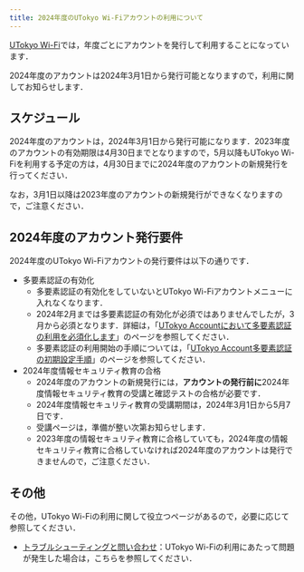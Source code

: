 ```yaml
---
title: 2024年度のUTokyo Wi-Fiアカウントの利用について
---
```


[UTokyo Wi-Fi](/utokyo_wifi/)では，年度ごとにアカウントを発行して利用することになっています．

2024年度のアカウントは2024年3月1日から発行可能となりますので，利用に関してお知らせします．

## スケジュール
2024年度のアカウントは，2024年3月1日から発行可能になります．2023年度のアカウントの有効期限は4月30日までとなりますので，5月以降もUTokyo Wi-Fiを利用する予定の方は，4月30日までに2024年度のアカウントの新規発行を行ってください．

なお，3月1日以降は2023年度のアカウントの新規発行ができなくなりますので，ご注意ください．

## 2024年度のアカウント発行要件

2024年度のUTokyo Wi-Fiアカウントの発行要件は以下の通りです．

- 多要素認証の有効化
  - 多要素認証の有効化をしていないとUTokyo Wi-Fiアカウントメニューに入れなくなります．
  - 2024年2月までは多要素認証の有効化が必須ではありませんでしたが，3月から必須となります．詳細は，「[UTokyo Accountにおいて多要素認証の利用を必須化します](mfa100-schedule)」のページを参照してください．
  - 多要素認証の利用開始の手順については，「[UTokyo Account多要素認証の初期設定手順](/utokyo_account/mfa/initial/)」のページを参照してください．
- 2024年度情報セキュリティ教育の合格
  - 2024年度のアカウントの新規発行には，**アカウントの発行前に**2024年度情報セキュリティ教育の受講と確認テストの合格が必要です．
  - 2024年度情報セキュリティ教育の受講期間は，2024年3月1日から5月7日です．
  - 受講ページは，準備が整い次第お知らせします．
  - 2023年度の情報セキュリティ教育に合格していても，2024年度の情報セキュリティ教育に合格していなければ2024年度のアカウントは発行できませんので，ご注意ください．

## その他

その他，UTokyo Wi-Fiの利用に関して役立つページがあるので，必要に応じて参照してください．
- [トラブルシューティングと問い合わせ](/utokyo_wifi/#troubleshooting)：UTokyo Wi-Fiの利用にあたって問題が発生した場合は，こちらを参照してください．
<!--
- [eduroam CAT]()：Wi-Fi設定アプリ「eduroam CAT」を利用したUTokyo Wi-Fiの利用方法を説明するページです．
-->